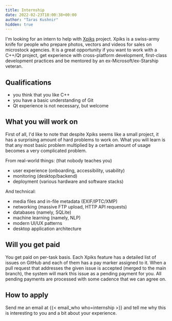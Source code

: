 ```yaml
---
title: Internship
date: 2022-02-23T18:00:38+00:00
author: "Taras Kushnir"
hidden: true
---
```


I'm looking for an intern to help with [Xpiks](https://xpiksapp.com) project. Xpiks is a swiss-army knife for people who prepare photos, vectors and videos for sales on microstock agencies. It is a great opportunity if you want to work with a C++/Qt project, get experience with cross-platform development, first-class development practices and be mentored by an ex-Microsoft/ex-Starship veteran.

## Qualifications

- you think that you like C++
- you have a basic understanding of Git
- Qt experience is not necessary, but welcome

## What you will work on

First of all, I'd like to note that despite Xpiks seems like a small project, it has a surprising amount of hard problems to work on. What you will learn is that any most basic problem multiplied by a certain amount of usage becomes a very complicated problem.

From real-world things: (that nobody teaches you)

- user experience (onboarding, accessibility, usability)
- monitoring (desktop/backend)
- deployment (various hardware and software stacks)

And technical:

- media files and in-file metadata (EXIF/IPTC/XMP)
- networking (massive FTP upload, HTTP API requests)
- databases (namely, SQLite)
- machine learning (namely, NLP)
- modern UI/UX patterns
- desktop application architecture

## Will you get paid

You get paid on per-task basis. Each Xpiks feature has a detailed list of issues on GitHub and each of them has a pay marker assigned to it. When a pull request that addresses the given issue is accepted (merged to the main branch), the system will mark this issue as a pending payment for you. All pending payments are processed with some cadence that we can agree on.

## How to apply

Send me an email at {{< email_who who=internship >}} and tell me why this is interesting to you and a bit about your experience.

